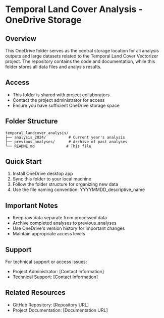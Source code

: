 # Temporal Land Cover Analysis - OneDrive Storage

## Overview
This OneDrive folder serves as the central storage location for all analysis outputs and large datasets related to the Temporal Land Cover Vectorizer project. The repository contains the code and documentation, while this folder stores all data files and analysis results.

## Access
- This folder is shared with project collaborators
- Contact the project administrator for access
- Ensure you have sufficient OneDrive storage space

## Folder Structure
```
temporal_landcover_analysis/
├── analysis_2024/          # Current year's analysis
├── previous_analyses/      # Archive of past analyses
└── README.md              # This file
```

## Quick Start
1. Install OneDrive desktop app
2. Sync this folder to your local machine
3. Follow the folder structure for organizing new data
4. Use the file naming convention: YYYYMMDD_descriptive_name

## Important Notes
- Keep raw data separate from processed data
- Archive completed analyses to previous_analyses
- Use OneDrive's version history for important changes
- Maintain appropriate access levels

## Support
For technical support or access issues:
- Project Administrator: [Contact Information]
- Technical Support: [Contact Information]

## Related Resources
- GitHub Repository: [Repository URL]
- Project Documentation: [Documentation URL] 